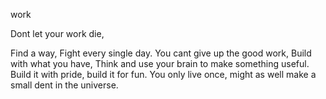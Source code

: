 work 

Dont let your work die, 

Find a way, 
Fight every single day.
You cant give up the good work,
Build with what you have, 
Think and use your brain to make something useful. 
Build it with pride, build it for fun. 
You only live once, might as well make a small dent in the universe.